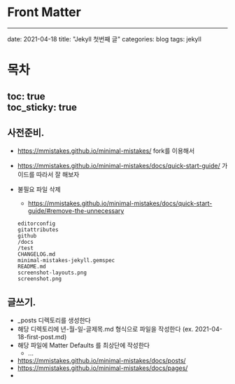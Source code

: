 # Front Matter
---
date: 2021-04-18
title: "Jekyll 첫번째 글"
categories: blog
tags: jekyll
# 목차
toc: true  
toc_sticky: true 
---



## 사전준비.
* https://mmistakes.github.io/minimal-mistakes/ fork를 이용해서

* https://mmistakes.github.io/minimal-mistakes/docs/quick-start-guide/ 가이드를 따라서 잘 해보자

* 불필요 파일 삭제
  * https://mmistakes.github.io/minimal-mistakes/docs/quick-start-guide/#remove-the-unnecessary
  ```
  editorconfig
  gitattributes
  github
  /docs
  /test
  CHANGELOG.md
  minimal-mistakes-jekyll.gemspec
  README.md
  screenshot-layouts.png
  screenshot.png
  ```
  
## 글쓰기.
* _posts 디렉토리를 생성한다
* 해당 디렉토리에 년-월-일-글제목.md 형식으로 파일을 작성한다 (ex. 2021-04-18-first-post.md)
* 해당 파일에 Matter Defaults 를 최상단에 작성한다
  * ...
* https://mmistakes.github.io/minimal-mistakes/docs/posts/
* https://mmistakes.github.io/minimal-mistakes/docs/pages/
* 
